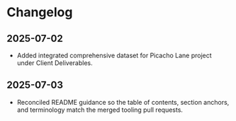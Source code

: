 # Changelog

## 2025-07-02

- Added integrated comprehensive dataset for Picacho Lane project under Client Deliverables.

## 2025-07-03

- Reconciled README guidance so the table of contents, section anchors, and terminology match the merged tooling pull requests.
